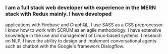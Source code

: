 ### I am a full stack web developer with experience in the MERN stack with Redux mainly. I have developed
applications with Firebase and GraphQL. I use SASS as a CSS preprocessor. I know how to work with
SCRUM as an agile methodology. I have extensive knowledge in the use and management of Linux-based
systems. I research on NLP, I have the ability to design and implement conversational agents such as
chatbot with the Google's framework Dialogflow.

<!--
**juangduque/juangduque** is a ✨ _special_ ✨ repository because its `README.md` (this file) appears on your GitHub profile.

Here are some ideas to get you started:

- 🔭 I’m currently working on ...
- 🌱 I’m currently learning ...
- 👯 I’m looking to collaborate on ...
- 🤔 I’m looking for help with ...
- 💬 Ask me about ...
- 📫 How to reach me: ...
- 😄 Pronouns: ...
- ⚡ Fun fact: ...
-->
